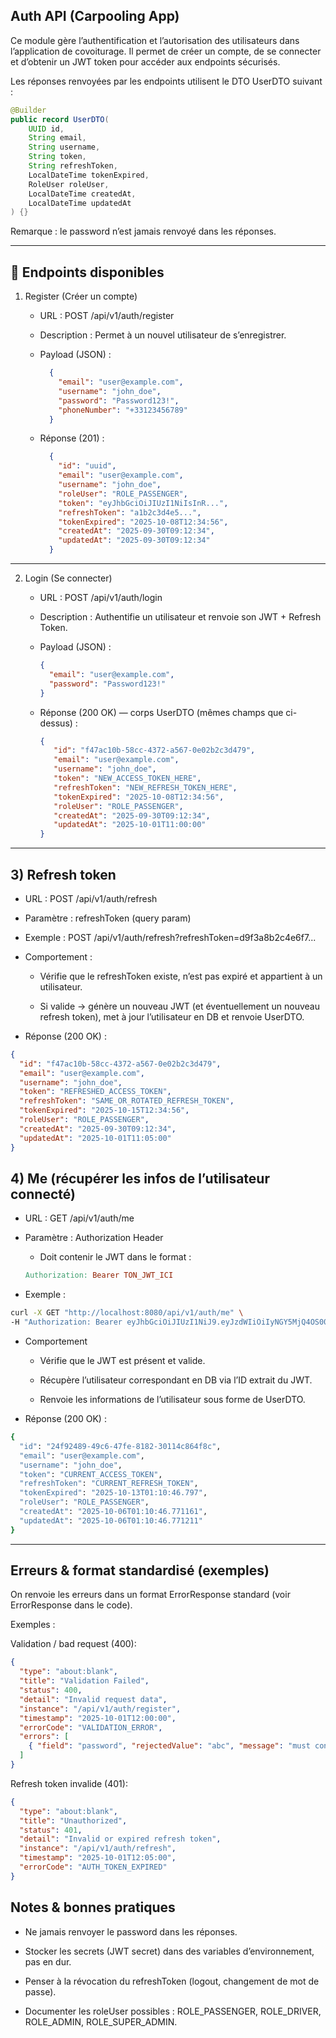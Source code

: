 ## Auth API (Carpooling App)

Ce module gère l’authentification et l’autorisation des utilisateurs dans l’application de covoiturage.
Il permet de créer un compte, de se connecter et d’obtenir un JWT token pour accéder aux endpoints sécurisés.

Les réponses renvoyées par les endpoints utilisent le DTO UserDTO suivant :

```java
@Builder
public record UserDTO(
    UUID id,
    String email,
    String username,
    String token,
    String refreshToken,
    LocalDateTime tokenExpired,
    RoleUser roleUser,
    LocalDateTime createdAt,
    LocalDateTime updatedAt
) {}
```

Remarque : le password n’est jamais renvoyé dans les réponses.

---

## 🔑 Endpoints disponibles

1. Register (Créer un compte)

   - URL : POST /api/v1/auth/register

    - Description : Permet à un nouvel utilisateur de s’enregistrer.

    - Payload (JSON) :
      ```json
        {
          "email": "user@example.com",
          "username": "john_doe",
          "password": "Password123!",
          "phoneNumber": "+33123456789"
        }
      ```
    
    - Réponse (201) :
      ```json
        {
          "id": "uuid",
          "email": "user@example.com",
          "username": "john_doe",
          "roleUser": "ROLE_PASSENGER",
          "token": "eyJhbGciOiJIUzI1NiIsInR...",
          "refreshToken": "a1b2c3d4e5...",
          "tokenExpired": "2025-10-08T12:34:56",  
          "createdAt": "2025-09-30T09:12:34",
          "updatedAt": "2025-09-30T09:12:34"
        }
      ```

---
      
2. Login (Se connecter)

    - URL : POST /api/v1/auth/login

    - Description : Authentifie un utilisateur et renvoie son JWT + Refresh Token.

    - Payload (JSON) :
      ```json
      {
        "email": "user@example.com",
        "password": "Password123!"
      }
        ```
      
    - Réponse (200 OK) — corps UserDTO (mêmes champs que ci-dessus) :
        ```json
        {
           "id": "f47ac10b-58cc-4372-a567-0e02b2c3d479",
           "email": "user@example.com",
           "username": "john_doe",
           "token": "NEW_ACCESS_TOKEN_HERE",
           "refreshToken": "NEW_REFRESH_TOKEN_HERE",
           "tokenExpired": "2025-10-08T12:34:56",
           "roleUser": "ROLE_PASSENGER",
           "createdAt": "2025-09-30T09:12:34",
           "updatedAt": "2025-10-01T11:00:00"
       }
       ```
      
---

## 3) Refresh token

- URL : POST /api/v1/auth/refresh

- Paramètre : refreshToken (query param) 

- Exemple : POST /api/v1/auth/refresh?refreshToken=d9f3a8b2c4e6f7...

- Comportement :

    - Vérifie que le refreshToken existe, n’est pas expiré et appartient à un utilisateur.

    - Si valide → génère un nouveau JWT (et éventuellement un nouveau refresh token), met à jour l’utilisateur en DB et renvoie UserDTO.

- Réponse (200 OK) :

```json
{
  "id": "f47ac10b-58cc-4372-a567-0e02b2c3d479",
  "email": "user@example.com",
  "username": "john_doe",
  "token": "REFRESHED_ACCESS_TOKEN",
  "refreshToken": "SAME_OR_ROTATED_REFRESH_TOKEN",
  "tokenExpired": "2025-10-15T12:34:56",
  "roleUser": "ROLE_PASSENGER",
  "createdAt": "2025-09-30T09:12:34",
  "updatedAt": "2025-10-01T11:05:00"
}
```

## 4) Me (récupérer les infos de l’utilisateur connecté)

 - URL : GET /api/v1/auth/me

 - Paramètre : Authorization Header

    - Doit contenir le JWT dans le format :
   
    ```makefile
    Authorization: Bearer TON_JWT_ICI
   ```
   
 - Exemple :

 ```bash
 curl -X GET "http://localhost:8080/api/v1/auth/me" \
-H "Authorization: Bearer eyJhbGciOiJIUzI1NiJ9.eyJzdWIiOiIyNGY5MjQ4OS00OWM2LTQ3ZmUtODE4Mi0zMDExNGM4NjRmOGMiLCJyb2xlX3VzZXIiOiJST0xFX1BBU1NFTkdFUiIsImlhdCI6MTc1OTcxMzA0NiwiZXhwIjoxNzU5NzE2NjQ2fQ.8-ZUamamAfengpvtOWPEipIWjBjYHaG989BPQd6CWE0"
  ```

- Comportement
    - Vérifie que le JWT est présent et valide.

    - Récupère l’utilisateur correspondant en DB via l’ID extrait du JWT.

    - Renvoie les informations de l’utilisateur sous forme de UserDTO.

- Réponse (200 OK) :
```bash
{
  "id": "24f92489-49c6-47fe-8182-30114c864f8c",
  "email": "user@example.com",
  "username": "john_doe",
  "token": "CURRENT_ACCESS_TOKEN",
  "refreshToken": "CURRENT_REFRESH_TOKEN",
  "tokenExpired": "2025-10-13T01:10:46.797",
  "roleUser": "ROLE_PASSENGER",
  "createdAt": "2025-10-06T01:10:46.771161",
  "updatedAt": "2025-10-06T01:10:46.771211"
}
```

---

## Erreurs & format standardisé (exemples)

On renvoie les erreurs dans un format ErrorResponse standard (voir ErrorResponse dans le code). 

Exemples :

Validation / bad request (400):

```json
{
  "type": "about:blank",
  "title": "Validation Failed",
  "status": 400,
  "detail": "Invalid request data",
  "instance": "/api/v1/auth/register",
  "timestamp": "2025-10-01T12:00:00",
  "errorCode": "VALIDATION_ERROR",
  "errors": [
    { "field": "password", "rejectedValue": "abc", "message": "must contain ..." }
  ]
}
```

Refresh token invalide (401):

```json
{
  "type": "about:blank",
  "title": "Unauthorized",
  "status": 401,
  "detail": "Invalid or expired refresh token",
  "instance": "/api/v1/auth/refresh",
  "timestamp": "2025-10-01T12:05:00",
  "errorCode": "AUTH_TOKEN_EXPIRED"
}
```

## Notes & bonnes pratiques

- Ne jamais renvoyer le password dans les réponses.

- Stocker les secrets (JWT secret) dans des variables d’environnement, pas en dur.

- Penser à la révocation du refreshToken (logout, changement de mot de passe).

- Documenter les roleUser possibles : ROLE_PASSENGER, ROLE_DRIVER, ROLE_ADMIN, ROLE_SUPER_ADMIN.